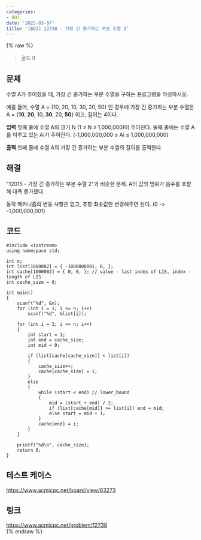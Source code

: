 ```yaml
---
categories:
- BOJ
date: '2022-03-07'
title: '[BOJ] 12738 - 가장 긴 증가하는 부분 수열 3'
---
```


{% raw %}
>골드 II

## 문제
수열 A가 주어졌을 때, 가장 긴 증가하는 부분 수열을 구하는 프로그램을 작성하시오.

예를 들어, 수열 A = {10, 20, 10, 30, 20, 50} 인 경우에 가장 긴 증가하는 부분 수열은 A = {**10**,  **20**, 10,  **30**, 20,  **50**} 이고, 길이는 4이다.

**입력**
첫째 줄에 수열 A의 크기 N (1 ≤ N ≤ 1,000,000)이 주어진다.
둘째 줄에는 수열 A를 이루고 있는 Ai가 주어진다. (-1,000,000,000 ≤ Ai ≤ 1,000,000,000)

**출력**
첫째 줄에 수열 A의 가장 긴 증가하는 부분 수열의 길이를 출력한다.

##  해결
"12015 - 가장 긴 증가하는 부분 수열 2"과 비슷한 문제. A의 값의 범위가 음수를 포함해 대폭 증가했다.

동작 메커니즘의 변동 사항은 없고, 초항 최솟값만 변경해주면 된다. (0 -> -1,000,000,001)<br>

## 코드
```
#include <iostream>
using namespace std;

int n;
int list[1000002] = { -1000000001, 0, };
int cache[1000002] = { 0, 0, }; // value - last index of LIS, index - length of LIS 
int cache_size = 0;

int main()
{
	scanf("%d", &n);
	for (int i = 1; i <= n; i++)
		scanf("%d", &list[i]);

	for (int i = 1; i <= n; i++)
	{
		int start = 1;
		int end = cache_size;
		int mid = 0;

		if (list[cache[cache_size]] < list[i])
		{
			cache_size++;
			cache[cache_size] = i;
		}
		else
		{
			while (start < end) // lower_bound
			{
				mid = (start + end) / 2;
				if (list[cache[mid]] >= list[i]) end = mid;
				else start = mid + 1;
			}
			cache[end] = i;
		}
	}

	printf("%d\n", cache_size);
	return 0;
}
```

## 테스트 케이스
https://www.acmicpc.net/board/view/63273<br>


## 링크
https://www.acmicpc.net/problem/12738<br>
{% endraw %}